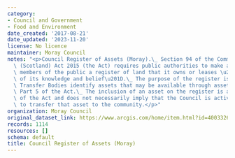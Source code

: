 ```yaml
---
category:
- Council and Government
- Food and Environment
date_created: '2017-08-21'
date_updated: '2023-11-20'
license: No licence
maintainer: Moray Council
notes: "<p>Council Register of Assets (Moray).\_ Section 94 of the Community Empowerment\
  \ (Scotland) Act 2015 (the Act) requires public authorities to make available to\
  \ members of the public a register of land that it owns or leases \u201Cto the best\
  \ of its knowledge and belief\u201D.\_ The purpose of the register is to help Community\
  \ Transfer Bodies identify assets that may be available through asset transfer under\
  \ Part 5 of the Act.\_ The inclusion of an asset on the register is a requirement\
  \ of the Act and does not necessarily imply that the Council is actively seeking\
  \ to transfer that asset to the community.</p>"
organization: Moray Council
original_dataset_link: https://www.arcgis.com/home/item.html?id=400332609a0641e389c990dccfb42430
records: 1114
resources: []
schema: default
title: Council Register of Assets (Moray)
---
```

